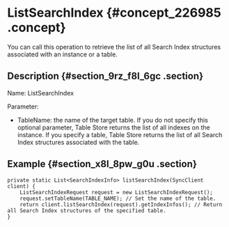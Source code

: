 # ListSearchIndex {#concept_226985 .concept}

You can call this operation to retrieve the list of all Search Index structures associated with an instance or a table.

## Description {#section_9rz_f8l_6gc .section}

Name: ListSearchIndex

Parameter:

-   TableName: the name of the target table. If you do not specify this optional parameter, Table Store returns the list of all indexes on the instance. If you specify a table, Table Store returns the list of all Search Index structures associated with the table.

## Example {#section_x8l_8pw_g0u .section}

``` {#codeblock_6h7_4sz_70c}
private static List<SearchIndexInfo> listSearchIndex(SyncClient client) { 
    ListSearchIndexRequest request = new ListSearchIndexRequest();
    request.setTableName(TABLE_NAME); // Set the name of the table.
    return client.listSearchIndex(request).getIndexInfos(); // Return all Search Index structures of the specified table.
}
```

